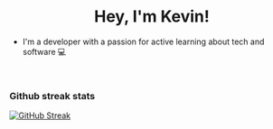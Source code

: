 
<center><h1> Hey, I'm Kevin! </h1></center>

- I'm a developer with a passion for active learning about tech and software 💻 

‎ 
‎ 

### Github streak stats
[![GitHub Streak](https://streak-stats.demolab.com/?user=underdough&theme=black_ice&mode=weekly)](https://git.io/streak-stats)


